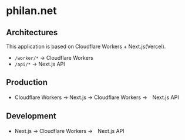 # philan.net


## Architectures

This application is based on Cloudflare Workers + Next.js(Vercel).

- `/worker/*` → Cloudflare Workers
- `/api/*` → Next.js API

## Production

- Cloudflare Workers → Next.js → Cloudflare Workers →　Next.js API

## Development

- Next.js → Cloudflare Workers →　Next.js API 
